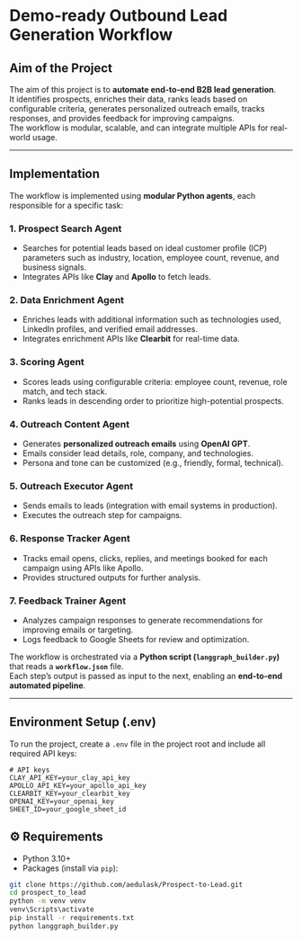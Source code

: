 # Demo-ready Outbound Lead Generation Workflow

## Aim of the Project
The aim of this project is to **automate end-to-end B2B lead generation**.  
It identifies prospects, enriches their data, ranks leads based on configurable criteria, generates personalized outreach emails, tracks responses, and provides feedback for improving campaigns.  
The workflow is modular, scalable, and can integrate multiple APIs for real-world usage.

---

## Implementation
The workflow is implemented using **modular Python agents**, each responsible for a specific task:

### 1. Prospect Search Agent
- Searches for potential leads based on ideal customer profile (ICP) parameters such as industry, location, employee count, revenue, and business signals.
- Integrates APIs like **Clay** and **Apollo** to fetch leads.

### 2. Data Enrichment Agent
- Enriches leads with additional information such as technologies used, LinkedIn profiles, and verified email addresses.
- Integrates enrichment APIs like **Clearbit** for real-time data.

### 3. Scoring Agent
- Scores leads using configurable criteria: employee count, revenue, role match, and tech stack.
- Ranks leads in descending order to prioritize high-potential prospects.

### 4. Outreach Content Agent
- Generates **personalized outreach emails** using **OpenAI GPT**.
- Emails consider lead details, role, company, and technologies.
- Persona and tone can be customized (e.g., friendly, formal, technical).

### 5. Outreach Executor Agent
- Sends emails to leads (integration with email systems in production).
- Executes the outreach step for campaigns.

### 6. Response Tracker Agent
- Tracks email opens, clicks, replies, and meetings booked for each campaign using APIs like Apollo.
- Provides structured outputs for further analysis.

### 7. Feedback Trainer Agent
- Analyzes campaign responses to generate recommendations for improving emails or targeting.
- Logs feedback to Google Sheets for review and optimization.

The workflow is orchestrated via a **Python script (`langgraph_builder.py`)** that reads a **`workflow.json`** file.  
Each step’s output is passed as input to the next, enabling an **end-to-end automated pipeline**.

---

## Environment Setup (.env)
To run the project, create a `.env` file in the project root and include all required API keys:

```env
# API keys
CLAY_API_KEY=your_clay_api_key
APOLLO_API_KEY=your_apollo_api_key
CLEARBIT_KEY=your_clearbit_key
OPENAI_KEY=your_openai_key
SHEET_ID=your_google_sheet_id
```


## ⚙️ Requirements

- Python 3.10+
- Packages (install via `pip`):
```bash
git clone https://github.com/aedulask/Prospect-to-Lead.git
cd prospect_to_lead
python -m venv venv
venv\Scripts\activate     
pip install -r requirements.txt  
python langgraph_builder.py
```

